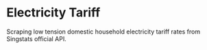 # Electricity Tariff

Scraping low tension domestic household electricity tariff rates from Singstats official API.